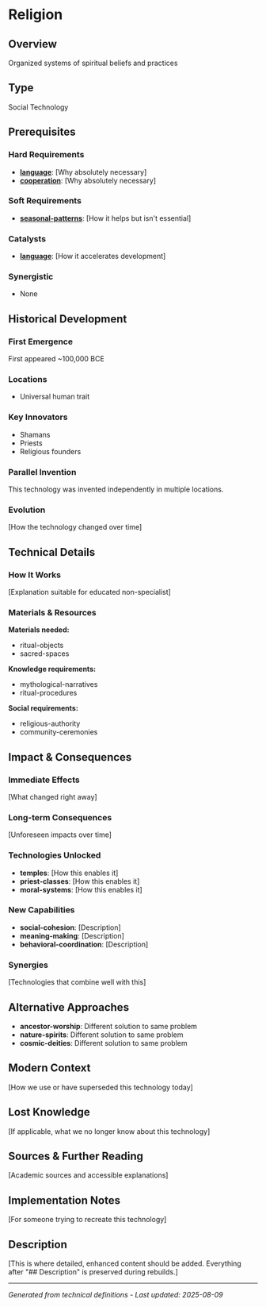 # Religion

## Overview
Organized systems of spiritual beliefs and practices

## Type
Social Technology

## Prerequisites

### Hard Requirements
- **[language](../language/README.md)**: [Why absolutely necessary]
- **[cooperation](../cooperation/README.md)**: [Why absolutely necessary]

### Soft Requirements
- **[seasonal-patterns](../seasonal-patterns/README.md)**: [How it helps but isn't essential]

### Catalysts
- **[language](../language/README.md)**: [How it accelerates development]

### Synergistic
- None

## Historical Development

### First Emergence
First appeared ~100,000 BCE

### Locations
- Universal human trait

### Key Innovators
- Shamans
- Priests
- Religious founders

### Parallel Invention
This technology was invented independently in multiple locations.

### Evolution
[How the technology changed over time]

## Technical Details

### How It Works
[Explanation suitable for educated non-specialist]

### Materials & Resources
**Materials needed:**
- ritual-objects
- sacred-spaces


**Knowledge requirements:**
- mythological-narratives
- ritual-procedures


**Social requirements:**
- religious-authority
- community-ceremonies

## Impact & Consequences

### Immediate Effects
[What changed right away]

### Long-term Consequences
[Unforeseen impacts over time]

### Technologies Unlocked
- **temples**: [How this enables it]
- **priest-classes**: [How this enables it]
- **moral-systems**: [How this enables it]

### New Capabilities
- **social-cohesion**: [Description]
- **meaning-making**: [Description]
- **behavioral-coordination**: [Description]

### Synergies
[Technologies that combine well with this]

## Alternative Approaches
- **ancestor-worship**: Different solution to same problem
- **nature-spirits**: Different solution to same problem
- **cosmic-deities**: Different solution to same problem

## Modern Context
[How we use or have superseded this technology today]

## Lost Knowledge
[If applicable, what we no longer know about this technology]

## Sources & Further Reading
[Academic sources and accessible explanations]

## Implementation Notes
[For someone trying to recreate this technology]

## Description










[This is where detailed, enhanced content should be added. Everything after "## Description" is preserved during rebuilds.]

---
*Generated from technical definitions - Last updated: 2025-08-09*

